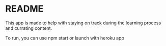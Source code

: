 # README

This app is made to help with staying on track during the learning process and currating content.

To run, you can use npm start or launch with heroku app
